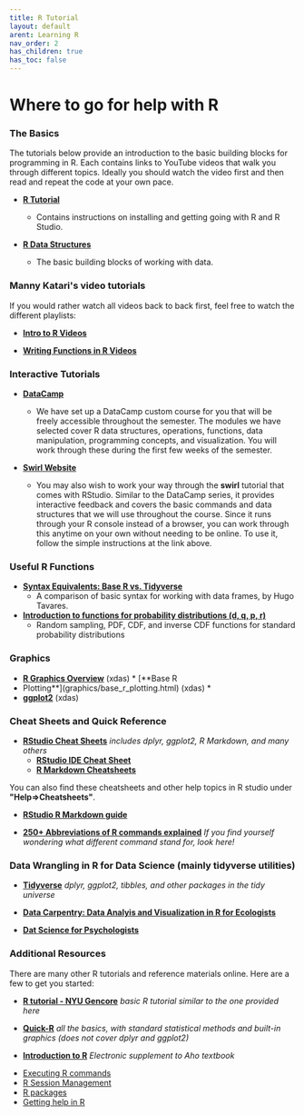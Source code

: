 ```yaml
---
title: R Tutorial
layout: default
arent: Learning R
nav_order: 2
has_children: true
has_toc: false
---
```


# Where to go for help with R

### The Basics

The tutorials below provide an introduction to the basic building blocks for programming in R. Each contains links to YouTube videos that walk you through different topics. Ideally you should watch the video first and then read and repeat the code at your own pace.

* [**R Tutorial**](introduction_to_r/index.md)
    + Contains instructions on installing and getting going with R and R Studio.

* [**R Data  Structures**](RDataStructures.md)
    + The basic building blocks of working with data.

### Manny Katari's video tutorials

If you would rather watch all videos back to back first, feel free to watch the different playlists:

* [**Intro to R Videos**](https://www.youtube.com/playlist?list=PLv9k4CPCZjhyLgE7RgQI0moWiPqLsg2o_)

* [**Writing Functions in R Videos**](https://www.youtube.com/playlist?list=PLv9k4CPCZjhy2xwsuZh-ZpVDjH4iWU6Nh)


### Interactive Tutorials

* [**DataCamp**](https://datacamp.com)
    + We have set up a DataCamp custom course for you that will be freely accessible throughout the semester. The modules we have selected cover R data structures, operations, functions, data manipulation, programming concepts, and visualization. You will work through these during the first few weeks of the semester.

* [**Swirl Website**](https://swirlstats.com)
    + You may also wish to work your way through the **swirl** tutorial that comes with RStudio. Similar to the DataCamp series, it provides interactive feedback and covers the basic commands and data structures that we will use throughout the course. Since it runs through your R console instead of a browser, you can work through this anytime on your own without needing to be online. To use it, follow the simple instructions at the link above.


### Useful R Functions

* [**Syntax Equivalents: Base R vs. Tidyverse**](base-r_tidyverse_equivalents.html)
  + A comparison of basic syntax for working with data frames, by Hugo Tavares.
* [**Introduction to functions for probability distributions (d, q, p, r)**](Intro_R_dqpr_functions.html)
  + Random sampling, PDF, CDF, and inverse CDF functions for standard probability distributions

### Graphics

  * [**R Graphics Overview**](graphics/graphics.html) (xdas) * [**Base R
  * Plotting**](graphics/base_r_plotting.html) (xdas) *
  * [**ggplot2**](graphics/ggplot2.html) (xdas)


### Cheat Sheets and Quick Reference

* [**RStudio Cheat Sheets**](https://www.rstudio.com/resources/cheatsheets/)  _includes dplyr, ggplot2, R Markdown, and many others_
  * [**RStudio IDE Cheat Sheet**](rstudio-ide.pdf)
  * [**R Markdown Cheatsheets**](http://www.rstudio.com/wp-content/uploads/2016/03/rmarkdown-cheatsheet-2.0.pdf)

You can also find these cheatsheets and other help topics in R studio under **"Help=>Cheatsheets"**.

* [**RStudio R Markdown guide**](http://rmarkdown.rstudio.com)

* [**250+ Abbreviations of R commands explained**](http://jeromyanglim.blogspot.com/2010/05/abbreviations-of-r-commands-explained.html)  _If you find yourself wondering what different command stand for, look here!_


### Data Wrangling in R for Data Science (mainly tidyverse utilities)

* [**Tidyverse**](http://www.tidyverse.org)  _dplyr, ggplot2, tibbles, and other packages in the tidy universe_

* [**Data Carpentry: Data Analyis and Visualization in R for Ecologists**](https://datacarpentry.org/R-ecology-lesson/index.html)

* [**Dat Science for Psychologists**](https://bookdown.org/hneth/ds4psy/)


### Additional Resources

There are many other R tutorials and reference materials online. Here are a few to get you started:

* [**R tutorial - NYU Gencore**](https://learn.gencore.bio.nyu.edu/rna-seq-analysis/introduction-to-r/) _basic R tutorial similar to the one provided here_

* [**Quick-R**](http://www.statmethods.net/index.html) _all the basics, with standard statistical methods and built-in graphics \(does not cover dplyr and ggplot2\)_

* [**Introduction to R**](Intro_to_R_Aho.pdf)  _Electronic supplement to Aho textbook_







-   [Executing R commands](executing_r.md)
-   [R Session Management](r_session_management.md)
-   [R packages](r_packages.md)
-   [Getting help in R](help_r.md)
